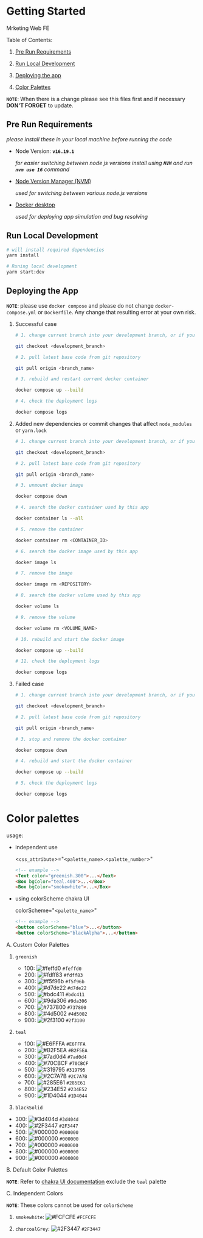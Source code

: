 # Getting Started

Mrketing Web FE

Table of Contents:

1. [Pre Run Requirements](#pre-run-requirements)

2. [Run Local Development](#run-local-development)

3. [Deploying the app](#deploying-the-app)

4. [Color Palettes](#color-palettes)

**`NOTE`**: When there is a change please see this files first and if necessary **DON'T FORGET** to update.

## Pre Run Requirements

_please install these in your local machine before running the code_

- Node Version: **`v16.19.1`**

  _for easier switching between node js versions install using **`NVM`** and run **`nvm use 16`** command_

- [Node Version Manager (NVM)](https://github.com/nvm-sh/nvm)

  _used for switching between various node.js versions_

- [Docker desktop](https://www.docker.com/products/docker-desktop/)

  _used for deploying app simulation and bug resolving_

## Run Local Development

```bash
# will install required dependencies
yarn install

# Runing local development
yarn start:dev
```

## Deploying the App

**`NOTE`**: please use `docker compose` and please do not change `docker-compose.yml` or `Dockerfile`.
Any change that resulting error at your own risk.

1. Successful case

   ```bash
   # 1. change current branch into your development branch, or if you are already in that branch skip this step

   git checkout <development_branch>

   # 2. pull latest base code from git repository

   git pull origin <branch_name>

   # 3. rebuild and restart current docker container

   docker compose up --build

   # 4. check the deployment logs

   docker compose logs
   ```

2. Added new dependencies or commit changes that affect `node_modules` or `yarn.lock`

   ```bash
   # 1. change current branch into your development branch, or if you are already in that branch skip this step

   git checkout <development_branch>

   # 2. pull latest base code from git repository

   git pull origin <branch_name>

   # 3. unmount docker image

   docker compose down

   # 4. search the docker container used by this app

   docker container ls --all

   # 5. remove the container

   docker container rm <CONTAINER_ID>

   # 6. search the docker image used by this app

   docker image ls

   # 7. remove the image

   docker image rm <REPOSITORY>

   # 8. search the docker volume used by this app

   docker volume ls

   # 9. remove the volume

   docker volume rm <VOLUME_NAME>

   # 10. rebuild and start the docker image

   docker compose up --build

   # 11. check the deployment logs

   docker compose logs
   ```

3. Failed case

   ```bash
   # 1. change current branch into your development branch, or if you are already in that branch skip this step

   git checkout <development_branch>

   # 2. pull latest base code from git repository

   git pull origin <branch_name>

   # 3. stop and remove the docker container

   docker compose down

   # 4. rebuild and start the docker container

   docker compose up --build

   # 5. check the deployment logs

   docker compose logs
   ```

# Color palettes

usage:

- independent use

  <`css_attribute`>="<`palette_name`>.<`palette_number`>"

  ```html
  <!-- example -->
  <Text color="greenish.300">...</Text>
  <Box bgColor="teal.400">...</Box>
  <Box bgColor="smokewhite">...</Box>
  ```

- using colorScheme chakra UI

  colorScheme="<`palette_name`>"

  ```html
  <!-- example -->
  <button colorScheme="blue">...</button>
  <button colorScheme="blackAlpha">...</button>
  ```

A. Custom Color Palettes

1. `greenish`

   - 100: ![#feffd0](https://placehold.co/15x15/feffd0/feffd0.png) `#feffd0`
   - 200: ![#fdff83](https://placehold.co/15x15/fdff83/fdff83.png) `#fdff83`
   - 300: ![#f5f96b](https://placehold.co/15x15/f5f96b/f5f96b.png) `#f5f96b`
   - 400: ![#d7de22](https://placehold.co/15x15/d7de22/d7de22.png) `#d7de22`
   - 500: ![#bdc411](https://placehold.co/15x15/bdc411/bdc411.png) `#bdc411`
   - 600: ![#9da306](https://placehold.co/15x15/9da306/9da306.png) `#9da306`
   - 700: ![#737800](https://placehold.co/15x15/737800/737800.png) `#737800`
   - 800: ![#4d5002](https://placehold.co/15x15/4d5002/4d5002.png) `#4d5002`
   - 900: ![#2f3100](https://placehold.co/15x15/2f3100/2f3100.png) `#2f3100`

2. `teal`

   - 100: ![#E6FFFA](https://placehold.co/15x15/E6FFFA/E6FFFA.png) `#E6FFFA`
   - 200: ![#B2F5EA](https://placehold.co/15x15/B2F5EA/B2F5EA.png) `#B2F5EA`
   - 300: ![#7ad0d4](https://placehold.co/15x15/7ad0d4/7ad0d4.png) `#7ad0d4`
   - 400: ![#70CBCF](https://placehold.co/15x15/70CBCF/70CBCF.png) `#70CBCF`
   - 500: ![#319795](https://placehold.co/15x15/319795/319795.png) `#319795`
   - 600: ![#2C7A7B](https://placehold.co/15x15/2C7A7B/2C7A7B.png) `#2C7A7B`
   - 700: ![#285E61](https://placehold.co/15x15/285E61/285E61.png) `#285E61`
   - 800: ![#234E52](https://placehold.co/15x15/234E52/234E52.png) `#234E52`
   - 900: ![#1D4044](https://placehold.co/15x15/1D4044/1D4044.png) `#1D4044`

3. `blackSolid`

- 300: ![#3d404d](https://placehold.co/15x15/3d404d/3d404d.png) `#3d404d`
- 400: ![#2F3447](https://placehold.co/15x15/2F3447/2F3447.png) `#2F3447`
- 500: ![#000000](https://placehold.co/15x15/000000/000000.png) `#000000`
- 600: ![#000000](https://placehold.co/15x15/000000/000000.png) `#000000`
- 700: ![#000000](https://placehold.co/15x15/000000/000000.png) `#000000`
- 800: ![#000000](https://placehold.co/15x15/000000/000000.png) `#000000`
- 900: ![#000000](https://placehold.co/15x15/000000/000000.png) `#000000`

B. Default Color Palettes

**`NOTE`**: Refer to [chakra UI documentation](https://chakra-ui.com/docs/styled-system/theme) exclude the `teal` palette

C. Independent Colors

**`NOTE`**: These colors cannot be used for `colorScheme`

1. `smokewhite`: ![#FCFCFE](https://placehold.co/15x15/FCFCFE/FCFCFE.png) `#FCFCFE`

2. `charcoalGrey`: ![#2F3447](https://placehold.co/15x15/2F3447/2F3447.png) `#2F3447`
